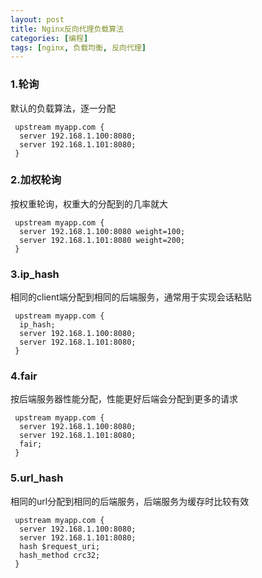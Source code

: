 ```yaml
---
layout: post
title: Nginx反向代理负载算法
categories: [编程]
tags: [nginx, 负载均衡, 反向代理]
---
```


### 1.轮询
默认的负载算法，逐一分配
```nginx
 upstream myapp.com {
  server 192.168.1.100:8080;
  server 192.168.1.101:8080;
 }

```

### 2.加权轮询
按权重轮询，权重大的分配到的几率就大
```nginx
 upstream myapp.com {
  server 192.168.1.100:8080 weight=100;
  server 192.168.1.101:8080 weight=200;
 }

```

### 3.ip_hash
相同的client端分配到相同的后端服务，通常用于实现会话粘贴
```nginx
 upstream myapp.com {
  ip_hash;
  server 192.168.1.100:8080;
  server 192.168.1.101:8080;
 }

```
### 4.fair
按后端服务器性能分配，性能更好后端会分配到更多的请求
```nginx
 upstream myapp.com {
  server 192.168.1.100:8080;
  server 192.168.1.101:8080;
  fair;
 }

```
### 5.url_hash
相同的url分配到相同的后端服务，后端服务为缓存时比较有效
```nginx
 upstream myapp.com {
  server 192.168.1.100:8080;
  server 192.168.1.101:8080;
  hash $request_uri;  
  hash_method crc32;
 }

```